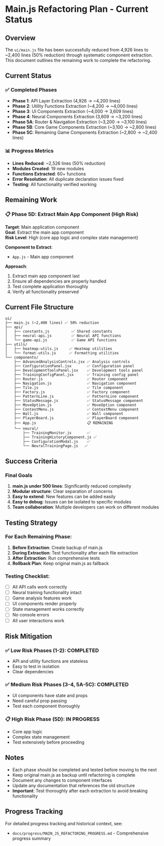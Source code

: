 # Main.js Refactoring Plan - Current Status

## Overview
The `ui/main.js` file has been successfully reduced from 4,926 lines to ~2,400 lines (50% reduction) through systematic component extraction. This document outlines the remaining work to complete the refactoring.

## Current Status

### ✅ Completed Phases
- **Phase 1**: API Layer Extraction (4,926 → ~4,200 lines)
- **Phase 2**: Utility Functions Extraction (~4,200 → ~4,000 lines)
- **Phase 3**: UI Components Extraction (~4,000 → 3,609 lines)
- **Phase 4**: Neural Components Extraction (3,609 → ~3,200 lines)
- **Phase 5A**: Router & Navigation Extraction (~3,200 → ~3,100 lines)
- **Phase 5B**: Core Game Components Extraction (~3,100 → ~2,800 lines)
- **Phase 5C**: Remaining Game Components Extraction (~2,800 → ~2,400 lines)

### 📊 Progress Metrics
- **Lines Reduced**: ~2,526 lines (50% reduction)
- **Modules Created**: 19 new modules
- **Functions Extracted**: 60+ functions
- **Error Resolution**: All duplicate declaration issues fixed
- **Testing**: All functionality verified working

## Remaining Work

### 📋 Phase 5D: Extract Main App Component (High Risk)
**Target**: Main application component  
**Goal**: Extract the main app component  
**Risk Level**: High (core app logic and complex state management)

**Component to Extract**:
- `App.js` - Main app component

**Approach**:
1. Extract main app component last
2. Ensure all dependencies are properly handled
3. Test complete application thoroughly
4. Verify all functionality preserved

## Current File Structure

```
ui/
├── main.js (~2,400 lines) ✅ 50% reduction
├── api/
│   ├── constants.js          ✅ Shared constants
│   ├── neural-api.js         ✅ Neural API functions
│   └── game-api.js           ✅ Game API functions
├── utils/
│   ├── heatmap-utils.js     ✅ Heatmap utilities
│   └── format-utils.js      ✅ Formatting utilities
└── components/
    ├── AdvancedAnalysisControls.jsx ✅ Analysis controls
    ├── ConfigurationPanel.jsx       ✅ Configuration panel
    ├── DevelopmentToolsPanel.jsx    ✅ Development tools panel
    ├── TrainingConfigPanel.jsx      ✅ Training config panel
    ├── Router.js                    ✅ Router component
    ├── Navigation.js                ✅ Navigation component
    ├── Tile.js                      ✅ Tile component
    ├── Factory.js                   ✅ Factory component
    ├── PatternLine.js               ✅ PatternLine component
    ├── StatusMessage.js             ✅ StatusMessage component
    ├── MoveOption.js                ✅ MoveOption component
    ├── ContextMenu.js               ✅ ContextMenu component
    ├── Wall.js                      ✅ Wall component
    ├── PlayerBoard.js               ✅ PlayerBoard component
    ├── App.js                       📋 REMAINING
    └── neural/
        ├── TrainingMonitor.js       ✅
        ├── TrainingHistoryComponent.js ✅
        ├── ConfigurationModal.js    ✅
        └── NeuralTrainingPage.js   ✅
```

## Success Criteria

### Final Goals
1. **main.js under 500 lines**: Significantly reduced complexity
2. **Modular structure**: Clear separation of concerns
3. **Easy to extend**: New features can be added easily
4. **Easy to debug**: Issues can be isolated to specific modules
5. **Team collaboration**: Multiple developers can work on different modules

## Testing Strategy

### For Each Remaining Phase:
1. **Before Extraction**: Create backup of main.js
2. **During Extraction**: Test functionality after each file extraction
3. **After Extraction**: Run comprehensive tests
4. **Rollback Plan**: Keep original main.js as fallback

### Testing Checklist:
- [ ] All API calls work correctly
- [ ] Neural training functionality intact
- [ ] Game analysis features work
- [ ] UI components render properly
- [ ] State management works correctly
- [ ] No console errors
- [ ] All user interactions work

## Risk Mitigation

### ✅ Low Risk Phases (1-2): COMPLETED
- API and utility functions are stateless
- Easy to test in isolation
- Clear dependencies

### ✅ Medium Risk Phases (3-4, 5A-5C): COMPLETED
- UI components have state and props
- Need careful prop passing
- Test each component thoroughly

### 📋 High Risk Phase (5D): IN PROGRESS
- Core app logic
- Complex state management
- Test extensively before proceeding

## Notes

- Each phase should be completed and tested before moving to the next
- Keep original main.js as backup until refactoring is complete
- Document any changes to component interfaces
- Update any documentation that references the old structure
- **Important**: Test thoroughly after each extraction to avoid breaking functionality

## Progress Tracking

For detailed progress tracking and historical context, see:
- `docs/progress/MAIN_JS_REFACTORING_PROGRESS.md` - Comprehensive progress summary 